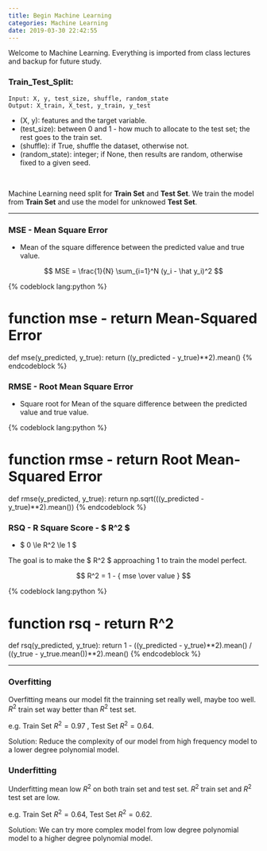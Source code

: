 ```yaml
---
title: Begin Machine Learning
categories: Machine Learning
date: 2019-03-30 22:42:55
---
```

Welcome to Machine Learning. Everything is imported from class lectures and backup for future study.
<br>

### Train_Test_Split:
```
Input: X, y, test_size, shuffle, random_state
Output: X_train, X_test, y_train, y_test
```
- (X, y): features and the target variable.
- (test_size): between 0 and 1 - how much to allocate to the test set; the rest goes to the train set. 
- (shuffle): if True, shuffle the dataset, otherwise not.
- (random_state): integer; if None, then results are random, otherwise fixed to a given seed. 
<br>

Machine Learning need split for **Train Set** and **Test Set**. We train the model from **Train Set** and use the model for unknowed **Test Set**.
<hr>


### MSE - Mean Square Error
- Mean of the square difference between the predicted value and true value.

$$ MSE = \frac{1}{N} \sum_{i=1}^N (y_i - \hat y_i)^2 $$

{% codeblock lang:python %}
# function mse		- return Mean-Squared Error
def mse(y_predicted, y_true):
    return ((y_predicted - y_true)**2).mean()
{% endcodeblock %}
<br>

### RMSE - Root Mean Square Error
- Square root for Mean of the square difference between the predicted value and true value.

{% codeblock lang:python %}
# function rmse		- return Root Mean-Squared Error
def rmse(y_predicted, y_true):
    return np.sqrt(((y_predicted - y_true)**2).mean())
{% endcodeblock %}
<br>

### RSQ - R Square Score - $ R^2 $
- $ 0 \le R^2 \le 1 $ 

The goal is to make the $ R^2 $ approaching 1 to train the model perfect.

$$ R^2 = 1 - { mse \over value } $$

{% codeblock lang:python %}
# function rsq		- return R^2
def rsq(y_predicted, y_true):
    return 1 - ((y_predicted - y_true)**2).mean() / ((y_true - y_true.mean())**2).mean()
{% endcodeblock %}
<hr>

### Overfitting

Overfitting means our model fit the trainning set really well, maybe too well. $R^2$ train set way better than $R^2$ test set.

e.g. Train Set $R^2 = 0.97$ , Test Set $R^2 = 0.64$.

Solution: Reduce the complexity of our model from high frequency model to a lower degree polynomial model.
<br>

### Underfitting
Underfitting mean low $R^2$ on both train set and test set. $R^2$ train set and $R^2$ test set are low.

e.g. Train Set $R^2 = 0.64$, Test Set $R^2 = 0.62$.

Solution: We can try more complex model from low degree polynomial model to a higher degree polynomial model.